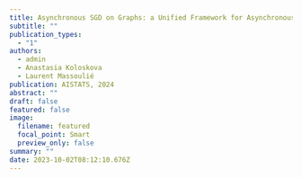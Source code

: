 ```yaml
---
title: Asynchronous SGD on Graphs: a Unified Framework for Asynchronous Decentralized and Federated Optimization
subtitle: ""
publication_types:
  - "1"
authors:
  - admin
  - Anastasia Koloskova
  - Laurent Massoulié
publication: AISTATS, 2024
abstract: ""
draft: false
featured: false
image:
  filename: featured
  focal_point: Smart
  preview_only: false
summary: ""
date: 2023-10-02T08:12:10.676Z
---
```

